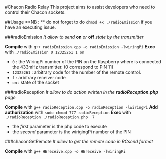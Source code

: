 #Chacon Radio Relay
This project aims to assist developers who need to control their Chacon sockets.


##Usage
**NB : ** do not forget to do `chmod +x ./radioEmission` if you have an executing issue.

###radioEmission
*It allow to send* **on** *or* **off** *state by the transmitter*

**Compile** with `g++ radioEmission.cpp -o radioEmission -lwiringPi`
**Exec** with ```./radioEmission 0 12325261 1 on```

- `0` : the WiringPi number of the PIN on the Raspberry where is connected the 433mHz transmitter. (0 correspond to PIN 11)
- `12325261` : arbitrary code for the number of the remote control.
- `1` : arbitrary receiver code
- `on` : state of the socket

###radioReception
*It allow to do action written in the **radioReception.php** page*

**Compile** with `g++ radioReception.cpp -o radioReception -lwiringPi`
**Add authorization** with `sudo chmod 777 radioReception`
**Exec** with `./radioReception ./radioReception.php  7`

- the *first* parameter is the php code to execute
- the *second* parameter is the wirigingPi number of the PIN 

###chaconGetRemote
*It allow to get the remote code in RCsend format*

**Compile** with `g++ HEreceive.cpp -o HEreceive -lwiringPi`
